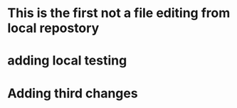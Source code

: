 # This is the first not a   file editing from local repostory

# adding local testing

# Adding third changes